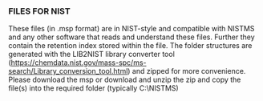 ### FILES FOR NIST

These files (in .msp format) are in NIST-style and compatible with NISTMS and any other software that reads and understand these files. Further they contain the retention index stored within the file.
The folder structures are generated with the LIB2NIST library converter tool (https://chemdata.nist.gov/mass-spc/ms-search/Library_conversion_tool.html) and zipped for more convenience. 
Please download the msp or download and unzip the zip and copy the file(s) into the required folder (typically C:\NISTMS)
